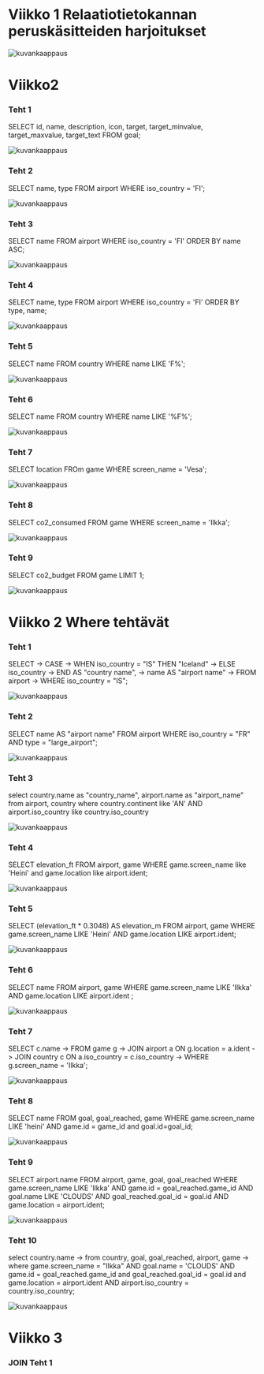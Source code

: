 # Viikko 1 Relaatiotietokannan peruskäsitteiden harjoitukset

![kuvankaappaus](Ekanviikonteht_tehty.png)

# Viikko2

### Teht 1

SELECT id, name, description, icon, target, target_minvalue, target_maxvalue, target_text FROM goal;

![kuvankaappaus](Vk2T1.png)

### Teht 2

SELECT name, type FROM airport WHERE iso_country = 'FI';

![kuvankaappaus](Vk2T2.png)

### Teht 3

SELECT name FROM airport WHERE iso_country = 'FI' ORDER BY name ASC;

![kuvankaappaus](Vk2T3.png)

### Teht 4

SELECT name, type FROM airport WHERE iso_country = 'FI' ORDER BY type, name;

![kuvankaappaus](Vk2T4.png)

### Teht 5

SELECT name FROM country WHERE name LIKE 'F%';

![kuvankaappaus](Vk2T5.png)

### Teht 6

SELECT name FROM country WHERE name LIKE '%F%';

![kuvankaappaus](Vk2T6.png)

### Teht 7

SELECT location FROm game WHERE screen_name = 'Vesa';

![kuvankaappaus](Vk2T7.png)

### Teht 8

SELECT co2_consumed FROM game WHERE screen_name = 'Ilkka';

![kuvankaappaus](Vk2T8.png)

### Teht 9

SELECT co2_budget FROM game LIMIT 1;

![kuvankaappaus](Vk2T9.png)

# Viikko 2 Where tehtävät

### Teht 1

SELECT
    ->     CASE
    ->         WHEN iso_country = "IS" THEN "Iceland"
    ->         ELSE iso_country
    ->     END AS "country name",
    ->     name AS "airport name"
    -> FROM airport
    -> WHERE iso_country = "IS";

![kuvankaappaus](Vk2where1.png)

### Teht 2

SELECT name AS "airport name" FROM airport WHERE iso_country = "FR" AND type = "large_airport";

![kuvankaappaus](Vk2where2.png)

### Teht 3

select country.name as "country_name", airport.name as "airport_name"
from airport, country
where country.continent like 'AN' AND airport.iso_country like country.iso_country

![kuvankaappaus](Vk2where3.png)

### Teht 4

SELECT elevation_ft FROM airport, game WHERE game.screen_name like 'Heini' and game.location like airport.ident;

![kuvankaappaus](Vk2where4.png)

### Teht 5

SELECT (elevation_ft * 0.3048) AS elevation_m FROM airport, game WHERE game.screen_name LIKE 'Heini' AND game.location LIKE airport.ident;

![kuvankaappaus](Vk2where5.png)

### Teht 6

SELECT name FROM airport, game WHERE game.screen_name LIKE 'Ilkka' AND game.location LIKE airport.ident
;

![kuvankaappaus](Vk2where6.png)

### Teht 7

SELECT c.name
    -> FROM game g
    -> JOIN airport a ON g.location = a.ident
    -> JOIN country c ON a.iso_country = c.iso_country
    -> WHERE g.screen_name = 'Ilkka';

![kuvankaappaus](Vk2where7.png)

### Teht 8

SELECT name FROM goal, goal_reached, game WHERE game.screen_name LIKE 'heini' AND game.id = game_id and goal.id=goal_id;

![kuvankaappaus](Vk2where8.png)

### Teht 9

SELECT airport.name FROM airport, game, goal, goal_reached WHERE game.screen_name LIKE 'Ilkka'
AND game.id = goal_reached.game_id AND goal.name LIKE 'CLOUDS' 
AND goal_reached.goal_id = goal.id AND game.location = airport.ident;

![kuvankaappaus](Vk2where9.png)

### Teht 10

select country.name
    ->      from country, goal, goal_reached, airport, game
    ->     where game.screen_name = "Ilkka" AND goal.name = 'CLOUDS' AND game.id = goal_reached.game_id and goal_reached.goal_id = goal.id and game.location = airport.ident AND airport.iso_country = country.iso_country;

![kuvankaappaus](Vk2where10.png)

# Viikko 3

### JOIN Teht 1

